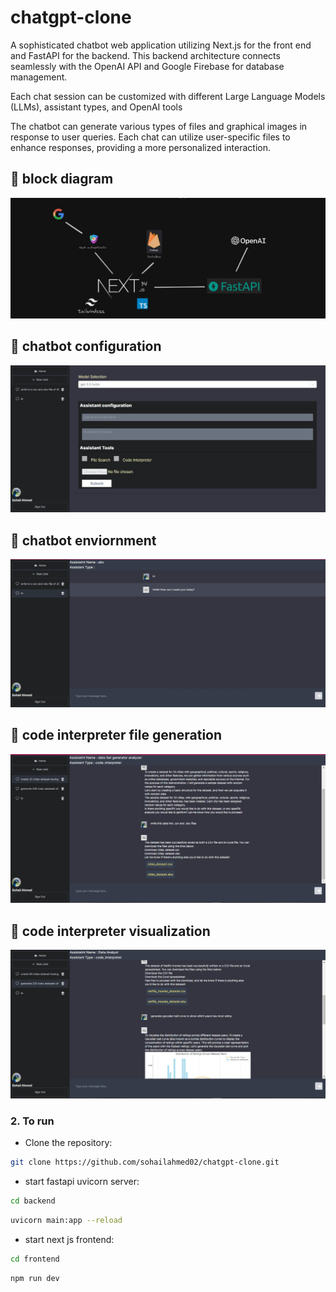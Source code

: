 # chatgpt-clone
 A sophisticated chatbot web application utilizing Next.js for the front end and FastAPI for the backend. This backend architecture connects seamlessly with the OpenAI API and Google Firebase for database management.

Each chat session can be customized with different Large Language Models (LLMs), assistant types, and OpenAI tools

The chatbot can generate various types of files and graphical images in response to user queries.
Each chat can utilize user-specific files to enhance responses, providing a more personalized interaction.
<br>
## <a name="application block diagram"></a>🎉 block diagram
<p align="center">
    <img src="images/block.jpg"/>
<p>

## <a name="chatbot configuration"></a>🎉 chatbot configuration
<p align="center">
    <img src="images/newchat.jpg"/>
<p>


## <a name="chatbot enviornment"></a>🎉 chatbot enviornment
<p align="center">
    <img src="images/chat.jpg"/>
<p>


## <a name=""></a>🎉 code interpreter file generation
<p align="center">
    <img src="images/chat2.jpg"/>
<p>

## <a name=""></a>🎉 code interpreter visualization
<p align="center">
    <img src="images/chat3.jpg"/>
<p>

 ### 2.  To run
 - Clone the repository:
 ```bash
 git clone https://github.com/sohailahmed02/chatgpt-clone.git
 ```
- start fastapi uvicorn server:
```bash
cd backend
```

```bash
uvicorn main:app --reload
```
- start next js frontend:
```bash
cd frontend
```

```bash
npm run dev
```
